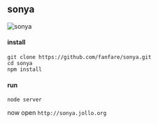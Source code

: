 sonya
---
![sonya](https://i.imgur.com/r7X7ezm.png)

#### install

    git clone https://github.com/fanfare/sonya.git
    cd sonya
    npm install

#### run

    node server

now open `http://sonya.jollo.org`